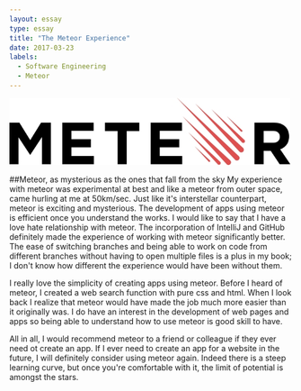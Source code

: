 ```yaml
---
layout: essay
type: essay
title: "The Meteor Experience"
date: 2017-03-23
labels:
  - Software Engineering
  - Meteor
---
```


<div class="ui large centered rounded images">
  <img class="ui image" src="../images/Meteor-Development-Group-Logo.jpg">
</div>

##Meteor, as mysterious as the ones that fall from the sky
My experience with meteor was experimental at best and like a meteor from outer space, came hurling at me at 50km/sec. Just like it's interstellar counterpart, meteor is exciting and mysterious. The development of apps using meteor is efficient once you understand the works. I would like to say that I have a love hate relationship with meteor. The incorporation of IntelliJ and GitHub definitely made the experience of working with meteor significantly better. The ease of switching branches and being able to work on code from different branches without having to open multiple files is a plus in my book; I don't know how different the experience would have been without them.

I really love the simplicity of creating apps using meteor. Before I heard of meteor, I created a web search function with pure css and html. When I look back I realize that meteor would have made the job much more easier than it originally was. I do have an interest in the development of web pages and apps so being able to understand how to use meteor is good skill to have. 

All in all, I would recommend meteor to a friend or colleague if they ever need ot create an app. If I ever need to create an app for a website in the future, I will definitely consider using meteor again. Indeed there is a steep learning curve, but once you're comfortable with it, the limit of potential is amongst the stars.
